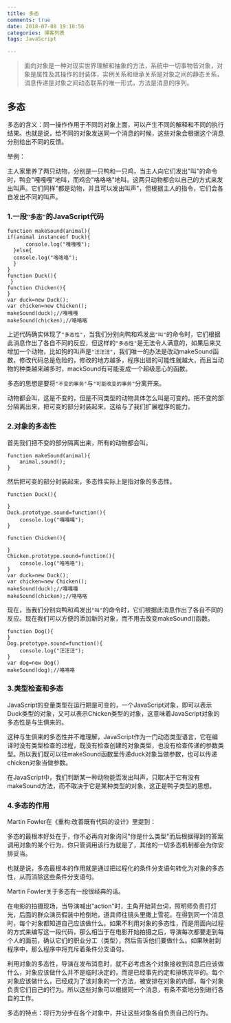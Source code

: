 ```yaml
---
title: 多态
comments: true
date: 2018-07-08 19:10:56
categories: 博客列表
tags: JavaScript

---
```


> 面向对象是一种对现实世界理解和抽象的方法，系统中一切事物皆对象，对象是属性及其操作的封装体，实例关系和继承关系是对象之间的静态关系，消息传递是对象之间动态联系的唯一形式，方法是消息的序列。

## 多态

多态的含义：同一操作作用于不同的对象上面，可以产生不同的解释和不同的执行结果。也就是说，给不同的对象发送同一个消息的时候，这些对象会根据这个消息分别给出不同的反馈。

举例：

主人家里养了两只动物，分别是一只鸭和一只鸡，当主人向它们发出"叫"的命令时，鸭会"嘎嘎嘎"地叫，而鸡会"咯咯咯"地叫。这两只动物都会以自己的方式来发出叫声。它们同样"都是动物，并且可以发出叫声"，但根据主人的指令，它们会各自发出不同的叫声。


### 1.一段`"多态"`的JavaScript代码

```
function makeSound(animal){
if(animal instanceof Duck){
	  console.log("嘎嘎嘎");
  }else{
  console.log("咯咯咯");
  }
}
function Duck(){
 }
function Chicken(){
}
var duck=new Duck();
var chicken=new Chicken();
makeSound(duck);//嘎嘎嘎
makeSound(chicken);//咯咯咯
```

上述代码确实体现了`"多态性"`，当我们分别向鸭和鸡发出`"叫"`的命令时，它们根据此消息作出了各自不同的反应，但这样的`"多态性"`是无法令人满意的，如果后来又增加一个动物，比如狗的叫声是`"汪汪汪"`，我们唯一的办法是改动makeSound函数，修改代码总是危险的，修改的地方越多，程序出错的可能性就越大，而且当动物的种类越来越多时，mackSound有可能变成一个超级恶心的函数。

多态的思想是要将`"不变的事务"`与`"可能改变的事务"`分离开来。

动物都会叫，这是不变的，但是不同类型的动物具体怎么叫是可变的。把不变的部分隔离出来，把可变的部分封装起来，这给与了我们扩展程序的能力。

### 2.对象的多态性

首先我们把不变的部分隔离出来，所有的动物都会叫。

```
function makeSound(animal){
	animal.sound();
}
```
然后把可变的部分封装起来，多态性实际上是指对象的多态性。

```
function Duck(){

}
Duck.prototype.sound=function(){
	console.log("嘎嘎嘎");
}

function Chicken(){

}
Chicken.prototype.sound=function(){
	console.log("咯咯咯");
}
var duck=new Duck();
var chicken=new Chicken();
makeSound(duck);//嘎嘎嘎
makeSound(chicken);//咯咯咯
```

现在，当我们分别向鸭和鸡发出`"叫"`的命令时，它们根据此消息作出了各自不同的反应。现在我们可以方便的添加新的对象，而不用去改变makeSound()函数。

```
function Dog(){
}
Dog.prototype.sound=function(){
	console.log("汪汪汪");
}
var dog=new Dog()
makeSound(dog);//咯咯咯
```
### 3.类型检查和多态

JavaScript的变量类型在运行期是可变的，一个JavaScript对象，即可以表示Duck类型的对象，又可以表示Chicken类型的对象，这意味着JavaScript对象的多态性是与生俱来的。

这种与生俱来的多态性并不难理解，JavaScript作为一门动态类型语言，它在编译时没有类型检查的过程，既没有检查创建的对象类型，也没有检查传递的参数类型。所以我们既可以往makeSound函数里传递duck对象当做参数，也可以传递chicken对象当做参数。

在JavaScript中，我们判断某一种动物能否发出叫声，只取决于它有没有makeSound方法，而不取决于它是某种类型的对象，这正是鸭子类型的思想。

### 4.多态的作用

Martin Fowler在《重构:改善既有代码的设计》里提到：

多态的最根本好处在于，你不必再向对象询问"你是什么类型"而后根据得到的答案调用对象的某个行为，你只管调用该行为就是了，其他的一切多态机制都会为你安排妥当。

也就是说，多态最根本的作用就是通过把过程化的条件分支语句转化为对象的多态性，从而消除这些条件分支语句。

Martin Fowler关于多态有一段很经典的话。


在电影的拍摄现场，当导演喊出"action"时，主角开始背台词，照明师负责打灯光，后面的群众演员假装中枪倒地，道具师往镜头里撒上雪花。在得到同一个消息时，每个对象都知道自己应该做什么。如果不利用对象的多态性，而是用面向过程的方式来编写这一段代码，那么相当于在电影开始拍摄之后，导演每次都要走到每个人的面前，确认它们的职业分工（类型），然后告诉他们要做什么。如果映射到程序中，那么程序中将充斥着条件分支语句。

利用对象的多态性，导演在发布消息时，就不必考虑各个对象接收到消息后应该做什么，对象应该做什么并不是临时决定的，而是已经事先约定和排练完毕的。每个对象应该做什么，已经成为了该对象的一个方法，被安排在对象的内部，每个对象负责它们自己的行为。所以这些对象可以根据同一个消息，有条不紊地分别进行各自的工作。

多态的特点：将行为分步在各个对象中，并让这些对象各自负责自己的行为。
